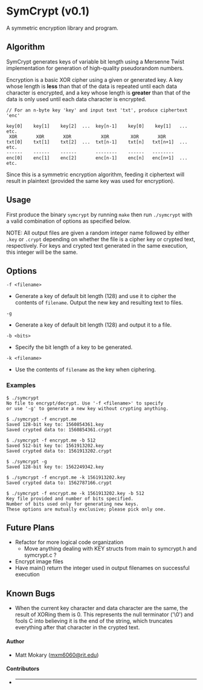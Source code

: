 SymCrypt (v0.1)
========

A symmetric encryption library and program.


Algorithm
--------
SymCrypt generates keys of variable bit length using a Mersenne Twist implementation for generation of high-quality pseudorandom numbers.

Encryption is a basic XOR cipher using a given or generated key. A key whose length is __less__ than that of the data is repeated until each data character is encrypted, and a key whose length is __greater__ than that of the data is only used until each data character is encrypted.

```
// For an n-byte key 'key' and input text 'txt', produce ciphertext 'enc'

key[0]    key[1]    key[2]  ...  key[n-1]    key[0]    key[1]   ...  etc.
 XOR       XOR       XOR           XOR        XOR       XOR
txt[0]    txt[1]    txt[2]  ...  txt[n-1]    txt[n]   txt[n+1]  ...  etc.
------    ------    ------       --------    ------   --------
enc[0]    enc[1]    enc[2]       enc[n-1]    enc[n]   enc[n+1]  ...  etc.
```

Since this is a symmetric encryption algorithm, feeding it ciphertext will result in plaintext (provided the same key was used for encryption).

Usage
--------
First produce the binary `symcrypt` by running `make` then run `./symcrypt` with a valid combination of options as specified below.

NOTE: All output files are given a random integer name followed by either `.key` or `.crypt` depending on whether the file is a cipher key or crypted text, respectively. For keys and crypted text generated in the same execution, this integer will be the same.

Options
--------
`-f <filename>`
* Generate a key of default bit length (128) and use it to cipher
the contents of `filename`. Output the new key and resulting text to files.

`-g`
* Generate a key of default bit length (128) and output it to a file.

`-b <bits>`
* Specify the bit length of a key to be generated.

`-k <filename>`
* Use the contents of `filename` as the key when ciphering.

### Examples
```
$ ./symcrypt 
No file to encrypt/decrypt. Use '-f <filename>' to specify
or use '-g' to generate a new key without crypting anything.

$ ./symcrypt -f encrypt.me
Saved 128-bit key to: 1560854361.key
Saved crypted data to: 1560854361.crypt

$ ./symcrypt -f encrypt.me -b 512
Saved 512-bit key to: 1561913202.key
Saved crypted data to: 1561913202.crypt

$ ./symcrypt -g
Saved 128-bit key to: 1562249342.key

$ ./symcrypt -f encrypt.me -k 1561913202.key
Saved crypted data to: 1562787166.crypt

$ ./symcrypt -f encrypt.me -k 1561913202.key -b 512
Key file provided and number of bits specified.
Number of bits used only for generating new keys.
These options are mutually exclusive; please pick only one.
```

Future Plans
------------
* Refactor for more logical code organization
  * Move anything dealing with KEY structs from main to symcrypt.h and symcrypt.c ?
* Encrypt image files
* Have main() return the integer used in output filenames on successful execution

Known Bugs
----------
* When the current key character and data character are the same, the result of XORing them is 0. This represents the null terminator ('\0') and fools C into believing it is the end of the string, which truncates everything after that character in the crypted text.


#### Author
* Matt Mokary (mxm6060@rit.edu)

#### Contributors
* ---
